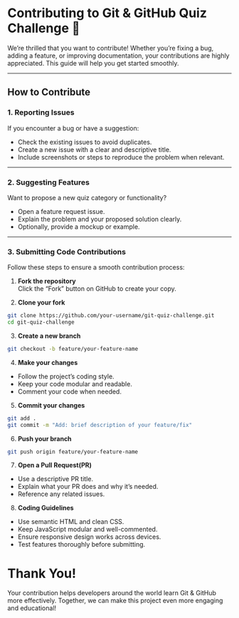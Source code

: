 # Contributing to Git & GitHub Quiz Challenge 🚀

We’re thrilled that you want to contribute! Whether you’re fixing a bug, adding a feature, or improving documentation, your contributions are highly appreciated. This guide will help you get started smoothly.

---

## How to Contribute

### 1. Reporting Issues
If you encounter a bug or have a suggestion:  
- Check the existing issues to avoid duplicates.  
- Create a new issue with a clear and descriptive title.  
- Include screenshots or steps to reproduce the problem when relevant.  

---

### 2. Suggesting Features
Want to propose a new quiz category or functionality?  
- Open a feature request issue.  
- Explain the problem and your proposed solution clearly.  
- Optionally, provide a mockup or example.  

---

### 3. Submitting Code Contributions
Follow these steps to ensure a smooth contribution process:

1. **Fork the repository**  
   Click the “Fork” button on GitHub to create your copy.

2. **Clone your fork**  
```bash
git clone https://github.com/your-username/git-quiz-challenge.git
cd git-quiz-challenge
```
3. **Create a new branch**
```bash
git checkout -b feature/your-feature-name
```
4. **Make your changes**
- Follow the project’s coding style.
- Keep your code modular and readable.
- Comment your code when needed.
5. **Commit your changes**
```bash
git add .
git commit -m "Add: brief description of your feature/fix"
```
6. **Push your branch**
```bash
git push origin feature/your-feature-name
```
7. **Open a Pull Request(PR)**
- Use a descriptive PR title.
- Explain what your PR does and why it’s needed.
- Reference any related issues.
8. **Coding Guidelines**
- Use semantic HTML and clean CSS.
- Keep JavaScript modular and well-commented.
- Ensure responsive design works across devices.
- Test features thoroughly before submitting.

# Thank You!

Your contribution helps developers around the world learn Git & GitHub more effectively.
Together, we can make this project even more engaging and educational!
